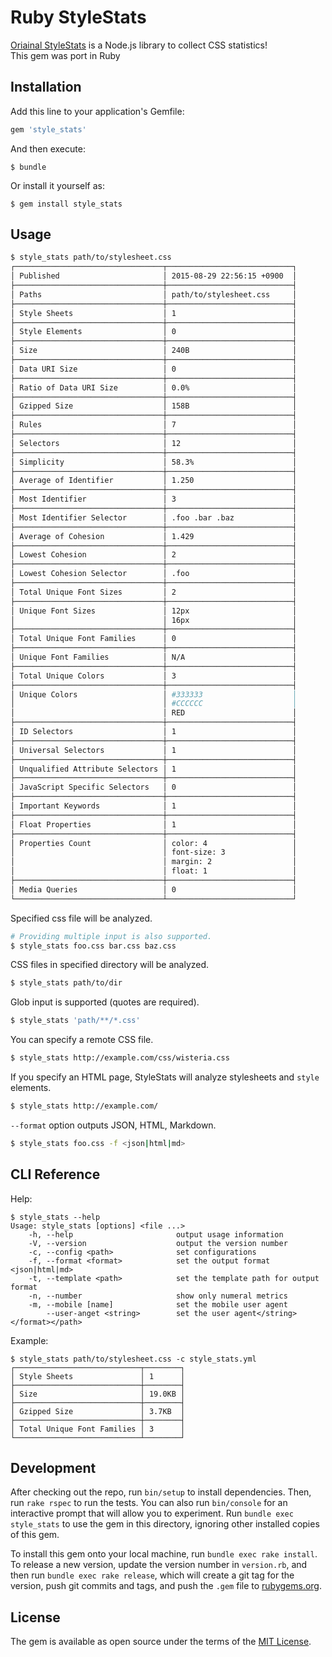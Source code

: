 # Ruby StyleStats

[Oriainal StyleStats](https://github.com/t32k/stylestats) is a Node.js library to collect CSS statistics!  
This gem was port in Ruby

## Installation

Add this line to your application's Gemfile:

```ruby
gem 'style_stats'
```

And then execute:

    $ bundle

Or install it yourself as:

    $ gem install style_stats

## Usage

```sh
$ style_stats path/to/stylesheet.css
┌─────────────────────────────────┬────────────────────────────┐
│ Published                       │ 2015-08-29 22:56:15 +0900  │
├─────────────────────────────────┼────────────────────────────┤
│ Paths                           │ path/to/stylesheet.css     │
├─────────────────────────────────┼────────────────────────────┤
│ Style Sheets                    │ 1                          │
├─────────────────────────────────┼────────────────────────────┤
│ Style Elements                  │ 0                          │
├─────────────────────────────────┼────────────────────────────┤
│ Size                            │ 240B                       │
├─────────────────────────────────┼────────────────────────────┤
│ Data URI Size                   │ 0                          │
├─────────────────────────────────┼────────────────────────────┤
│ Ratio of Data URI Size          │ 0.0%                       │
├─────────────────────────────────┼────────────────────────────┤
│ Gzipped Size                    │ 158B                       │
├─────────────────────────────────┼────────────────────────────┤
│ Rules                           │ 7                          │
├─────────────────────────────────┼────────────────────────────┤
│ Selectors                       │ 12                         │
├─────────────────────────────────┼────────────────────────────┤
│ Simplicity                      │ 58.3%                      │
├─────────────────────────────────┼────────────────────────────┤
│ Average of Identifier           │ 1.250                      │
├─────────────────────────────────┼────────────────────────────┤
│ Most Identifier                 │ 3                          │
├─────────────────────────────────┼────────────────────────────┤
│ Most Identifier Selector        │ .foo .bar .baz             │
├─────────────────────────────────┼────────────────────────────┤
│ Average of Cohesion             │ 1.429                      │
├─────────────────────────────────┼────────────────────────────┤
│ Lowest Cohesion                 │ 2                          │
├─────────────────────────────────┼────────────────────────────┤
│ Lowest Cohesion Selector        │ .foo                       │
├─────────────────────────────────┼────────────────────────────┤
│ Total Unique Font Sizes         │ 2                          │
├─────────────────────────────────┼────────────────────────────┤
│ Unique Font Sizes               │ 12px                       │
│                                 │ 16px                       │
├─────────────────────────────────┼────────────────────────────┤
│ Total Unique Font Families      │ 0                          │
├─────────────────────────────────┼────────────────────────────┤
│ Unique Font Families            │ N/A                        │
├─────────────────────────────────┼────────────────────────────┤
│ Total Unique Colors             │ 3                          │
├─────────────────────────────────┼────────────────────────────┤
│ Unique Colors                   │ #333333                    │
│                                 │ #CCCCCC                    │
│                                 │ RED                        │
├─────────────────────────────────┼────────────────────────────┤
│ ID Selectors                    │ 1                          │
├─────────────────────────────────┼────────────────────────────┤
│ Universal Selectors             │ 1                          │
├─────────────────────────────────┼────────────────────────────┤
│ Unqualified Attribute Selectors │ 1                          │
├─────────────────────────────────┼────────────────────────────┤
│ JavaScript Specific Selectors   │ 0                          │
├─────────────────────────────────┼────────────────────────────┤
│ Important Keywords              │ 1                          │
├─────────────────────────────────┼────────────────────────────┤
│ Float Properties                │ 1                          │
├─────────────────────────────────┼────────────────────────────┤
│ Properties Count                │ color: 4                   │
│                                 │ font-size: 3               │
│                                 │ margin: 2                  │
│                                 │ float: 1                   │
├─────────────────────────────────┼────────────────────────────┤
│ Media Queries                   │ 0                          │
└─────────────────────────────────┴────────────────────────────┘
```

Specified css file will be analyzed.

```sh
# Providing multiple input is also supported.
$ style_stats foo.css bar.css baz.css
```

CSS files in specified directory will be analyzed.

```sh
$ style_stats path/to/dir
```

Glob input is supported (quotes are required).

```sh
$ style_stats 'path/**/*.css'
```

You can specify a remote CSS file.

```sh
$ style_stats http://example.com/css/wisteria.css
```

If you specify an HTML page, StyleStats will analyze stylesheets and `style` elements.

```sh
$ style_stats http://example.com/
```

`--format` option outputs JSON, HTML, Markdown.

```sh
$ style_stats foo.css -f <json|html|md>
```

## CLI Reference

Help:

```shell
$ style_stats --help
Usage: style_stats [options] <file ...>
    -h, --help                       output usage information
    -V, --version                    output the version number
    -c, --config <path>              set configurations
    -f, --format <format>            set the output format <json|html|md>
    -t, --template <path>            set the template path for output format
    -n, --number                     show only numeral metrics
    -m, --mobile [name]              set the mobile user agent
        --user-anget <string>        set the user agent</string></format></path>
```

Example:

```shell
$ style_stats path/to/stylesheet.css -c style_stats.yml
┌────────────────────────────┬────────┐
│ Style Sheets               │ 1      │
├────────────────────────────┼────────┤
│ Size                       │ 19.0KB │
├────────────────────────────┼────────┤
│ Gzipped Size               │ 3.7KB  │
├────────────────────────────┼────────┤
│ Total Unique Font Families │ 3      │
└────────────────────────────┴────────┘
```


## Development

After checking out the repo, run `bin/setup` to install dependencies. Then, run `rake rspec` to run the tests. You can also run `bin/console` for an interactive prompt that will allow you to experiment. Run `bundle exec style_stats` to use the gem in this directory, ignoring other installed copies of this gem.

To install this gem onto your local machine, run `bundle exec rake install`. To release a new version, update the version number in `version.rb`, and then run `bundle exec rake release`, which will create a git tag for the version, push git commits and tags, and push the `.gem` file to [rubygems.org](https://rubygems.org).

## License

The gem is available as open source under the terms of the [MIT License](http://opensource.org/licenses/MIT).

